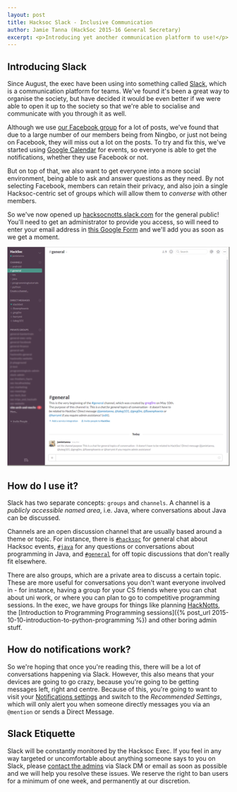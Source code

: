 ```yaml
---
layout: post
title: Hacksoc Slack - Inclusive Communication
author: Jamie Tanna (HackSoc 2015-16 General Secretary)
excerpt: <p>Introducing yet another communication platform to use!</p>
---
```


## Introducing Slack

Since August, the exec have been using into something called [Slack](http://slack.com), which is a communication platform for teams. We've found it's been a great way to organise the society, but have decided it would be even better if we were able to open it up to the society so that we're able to socialise and communicate with you through it as well.

Although we use [our Facebook group](https://www.facebook.com/groups/hacksocNotts/) for a lot of posts, we've found that due to a large number of our members being from Ningbo, or just not being on Facebook, they will miss out a lot on the posts. To try and fix this, we've started using [Google Calendar](http://hacksocnotts.co.uk/calendar/) for events, so everyone is able to get the notifications, whether they use Facebook or not.

But on top of that, we also want to get everyone into a more social environment, being able to ask and answer questions as they need. By not selecting Facebook, members can retain their privacy, and also join a single Hacksoc-centric set of groups which will allow them to *converse* with other members.

So we've now opened up [hacksocnotts.slack.com](https://hacksocnotts.slack.com) for the general public! You'll need to get an administrator to provide you access, so will need to enter your email address in [this Google Form](https://docs.google.com/forms/d/1c5XEaYYUUCC-ze3yj2r2LzcLoTqEsrfHhoI3C2L-p94/viewform) and we'll add you as soon as we get a moment.

![Slack overview](/img/slack-overview.png)

## How do I use it?

Slack has two separate concepts: `groups` and `channels`. A channel is a *publicly accessible named area*, i.e. Java, where conversations about Java can be discussed.

Channels are an open discussion channel that are usually based around a theme or topic. For instance, there is [`#hacksoc`](https://hacksocnotts.slack.com/messages/hacksoc/) for general chat about Hacksoc events, [`#java`](https://hacksocnotts.slack.com/messages/java/) for any questions or conversations about programming in Java, and [`#general`](https://hacksocnotts.slack.com/messages/general/) for off topic discussions that don't really fit elsewhere.

There are also groups, which are a private area to discuss a certain topic. These are more useful for conversations you don't want everyone involved in - for instance, having a group for your CS friends where you can chat about uni work, or where you can plan to go to competitive programming sessions. In the exec, we have groups for things like planning [HackNotts](http://hacknotts.com), the [Introduction to Programming Programming sessions]({% post_url 2015-10-10-introduction-to-python-programming %}) and other boring admin stuff.

## How do notifications work?

So we're hoping that once you're reading this, there will be a lot of conversations happening via Slack. However, this also means that your devices are going to go crazy, because you're going to be getting messages left, right and centre. Because of this, you're going to want to visit your [Notifications settings](https://hacksocnotts.slack.com/account/notifications) and switch to the *Recommended Settings*, which will only alert you when someone directly messages you via an `@mention` or sends a Direct Message.

## Slack Etiquette

Slack will be constantly monitored by the Hacksoc Exec. If you feel in any way targeted or uncomfortable about anything someone says to you on Slack, please [contact the admins](/about) via Slack DM or email as soon as possible and we will help you resolve these issues. We reserve the right to ban users for a minimum of one week, and permanently at our discretion.
